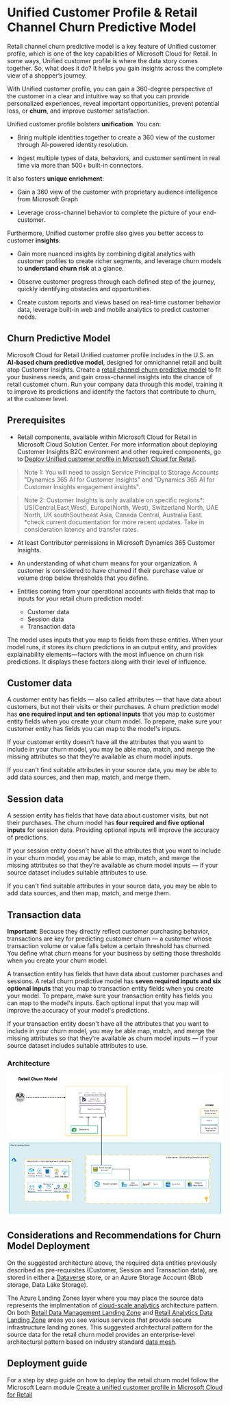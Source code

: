 # Unified Customer Profile & Retail Channel Churn Predictive Model

Retail channel churn predictive model is a key feature of Unified customer profile, which is one of the key capabilities of Microsoft Cloud for Retail. In some ways, Unified customer profile is where the data story comes together. So, what does it do? It helps you gain insights across the complete view of a shopper’s journey. 

With Unified customer profile, you can gain a 360-degree perspective of the customer in a clear and intuitive way so that you can provide personalized experiences, reveal important opportunities, prevent potential loss, or **churn**, and improve customer satisfaction. 

Unified customer profile bolsters **unification**. You can: 

- Bring multiple identities together to create a 360 view of the customer through AI-powered identity resolution. 

- Ingest multiple types of data, behaviors, and customer sentiment in real time via more than 500+ built-in connectors. 

It also fosters **unique enrichment**: 

- Gain a 360 view of the customer with proprietary audience intelligence from Microsoft Graph 

- Leverage cross-channel behavior to complete the picture of your end-customer. 

Furthermore, Unified customer profile also gives you better access to customer **insights**: 

- Gain more nuanced insights by combining digital analytics with customer profiles to create richer segments, and leverage churn models to **understand churn risk** at a glance. 

- Observe customer progress through each defined step of the journey, quickly identifying obstacles and opportunities. 

- Create custom reports and views based on real-time customer behavior data, leverage built-in web and mobile analytics to predict customer needs. 


## Churn Predictive Model 

Microsoft Cloud for Retail Unified customer profile includes in the U.S. an **AI-based churn predictive model**, designed for omnichannel retail and built atop Customer Insights. Create a [retail channel churn predictive model](https://docs.microsoft.com/en-us/dynamics365/industry/retail/retail-use-churn-prediction) to fit your business needs, and gain cross-channel insights into the chance of retail customer churn. Run your company data through this model, training it to improve its predictions and identify the factors that contribute to churn, at the customer level.

## Prerequisites

- Retail components, available within Microsoft Cloud for Retail in Microsoft Cloud Solution Center. For more information about deploying Customer Insights B2C environment and other required components, go to [Deploy Unified customer profile in Microsoft Cloud for Retail](https://docs.microsoft.com/en-us/dynamics365/industry/retail/retail-deploy-unified-customer-profile).

> Note 1: You will need to assign Service Principal to Storage Accounts "Dynamics 365 AI for Customer Insights" and "Dynamics 365 AI for Customer Insights engagement insights". 

> Note 2: Customer Insights is only available on specific regions*: US(Central,East,West), Europe(North, West), Switzerland North, UAE North, UK southSoutheast Asia, Canada Central, Australia East. *check current documentation for more recent updates. Take in consideration latency and transfer rates.  

- At least Contributor permissions in Microsoft Dynamics 365 Customer Insights.

- An understanding of what churn means for your organization. A customer is considered to have churned if their purchase value or volume drop below thresholds that you define.

- Entities coming from your operational accounts with fields that map to inputs for your retail churn prediction model:

    - Customer data
    - Session data
    - Transaction data

The model uses inputs that you map to fields from these entities. When your model runs, it stores its churn predictions in an output entity, and provides explainability elements—factors with the most influence on churn risk predictions. It displays these factors along with their level of influence.

## Customer data

A customer entity has fields — also called attributes — that have data about customers, but not their visits or their purchases. A churn prediction model has **one required input and ten optional inputs** that you map to customer entity fields when you create your churn model. To prepare, make sure your customer entity has fields you can map to the model's inputs.

If your customer entity doesn't have all the attributes that you want to include in your churn model, you may be able map, match, and merge the missing attributes so that they're available as churn model inputs.

If you can't find suitable attributes in your source data, you may be able to add data sources, and then map, match, and merge them.


## Session data

A session entity has fields that have data about customer visits, but not their purchases. The churn model has **four required and five optional inputs** for session data. Providing optional inputs will improve the accuracy of predictions.

If your session entity doesn't have all the attributes that you want to include in your churn model, you may be able to map, match, and merge the missing attributes so that they're available as churn model inputs — if your source dataset includes suitable attributes to use. 

If you can't find suitable attributes in your source data, you may be able to add data sources, and then map, match, and merge them.

## Transaction data

**Important**: Because they directly reflect customer purchasing behavior, transactions are key for predicting customer churn — a customer whose transaction volume or value falls below a certain threshold has churned. You define what churn means for your business by setting those thresholds when you create your churn model.

A transaction entity has fields that have data about customer purchases and sessions. A retail churn predictive model has **seven required inputs and six optional inputs** that you map to transaction entity fields when you create your model. To prepare, make sure your transaction entity has fields you can map to the model's inputs. Each optional input that you map will improve the accuracy of your model's predictions.

If your transaction entity doesn't have all the attributes that you want to include in your churn model, you may be able map, match, and merge the missing attributes so that they're available as churn model inputs — if your source dataset includes suitable attributes to use. 

### Architecture

![Churn architecture](./media/ChurnArchitecture.png)

## Considerations and Recommendations for Churn Model Deployment

On the suggested architecture above, the required data entities previously described as pre-requisites (Customer, Session and Transaction data), are stored in either a [Dataverse](https://docs.microsoft.com/en-us/power-apps/maker/data-platform/data-platform-intro?msclkid=4c8db34ccfe511ec879a8b67d05a0e3c) store, or an Azure Storage Account (Blob storage, Data Lake Storage).

The Azure Landing Zones layer where you may place the source data represents the implmentation of [cloud-scale analytics](https://docs.microsoft.com/en-us/azure/cloud-adoption-framework/scenarios/cloud-scale-analytics/overview-cloud-scale-analytics) architecture pattern. On both [Retail Data Management Landing Zone](https://docs.microsoft.com/en-us/azure/cloud-adoption-framework/scenarios/cloud-scale-analytics/architectures/data-management-landing-zone) and [Retail Analytics Data Landing Zone](https://docs.microsoft.com/en-us/azure/cloud-adoption-framework/scenarios/cloud-scale-analytics/architectures/data-landing-zone) areas you see various services that provide secure infrastructure landing zones. This suggested architectural pattern for the source data for the retail churn model provides an enterprise-level architectural pattern based on industry standard [data mesh](https://docs.microsoft.com/en-us/azure/cloud-adoption-framework/scenarios/cloud-scale-analytics/architectures/what-is-data-mesh). 

## Deployment guide

For a step by step guide on how to deploy the retail churn model follow the Microsoft Learn module [Create a unified customer profile in Microsoft Cloud for Retail](https://docs.microsoft.com/en-us/learn/modules/retail-churn-model/)
